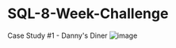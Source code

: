 # SQL-8-Week-Challenge
Case Study #1 - Danny's Diner
![image](https://github.com/toanpm03/SQL-8-Week-Challenge/assets/131639954/2488fc48-71d6-46a3-b110-a3574a5750ca)
